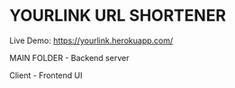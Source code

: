 # YOURLINK URL SHORTENER


Live Demo: https://yourlink.herokuapp.com/


MAIN FOLDER - Backend server

Client - Frontend UI
